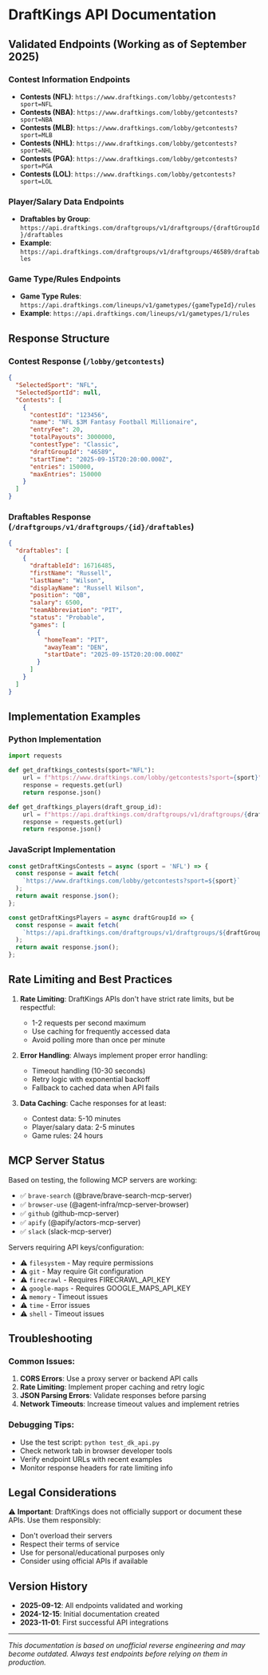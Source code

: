 # DraftKings API Documentation

## Validated Endpoints (Working as of September 2025)

### Contest Information Endpoints

- **Contests (NFL)**: `https://www.draftkings.com/lobby/getcontests?sport=NFL`
- **Contests (NBA)**: `https://www.draftkings.com/lobby/getcontests?sport=NBA`
- **Contests (MLB)**: `https://www.draftkings.com/lobby/getcontests?sport=MLB`
- **Contests (NHL)**: `https://www.draftkings.com/lobby/getcontests?sport=NHL`
- **Contests (PGA)**: `https://www.draftkings.com/lobby/getcontests?sport=PGA`
- **Contests (LOL)**: `https://www.draftkings.com/lobby/getcontests?sport=LOL`

### Player/Salary Data Endpoints

- **Draftables by Group**: `https://api.draftkings.com/draftgroups/v1/draftgroups/{draftGroupId}/draftables`
- **Example**: `https://api.draftkings.com/draftgroups/v1/draftgroups/46589/draftables`

### Game Type/Rules Endpoints

- **Game Type Rules**: `https://api.draftkings.com/lineups/v1/gametypes/{gameTypeId}/rules`
- **Example**: `https://api.draftkings.com/lineups/v1/gametypes/1/rules`

## Response Structure

### Contest Response (`/lobby/getcontests`)

```json
{
  "SelectedSport": "NFL",
  "SelectedSportId": null,
  "Contests": [
    {
      "contestId": "123456",
      "name": "NFL $3M Fantasy Football Millionaire",
      "entryFee": 20,
      "totalPayouts": 3000000,
      "contestType": "Classic",
      "draftGroupId": "46589",
      "startTime": "2025-09-15T20:20:00.000Z",
      "entries": 150000,
      "maxEntries": 150000
    }
  ]
}
```

### Draftables Response (`/draftgroups/v1/draftgroups/{id}/draftables`)

```json
{
  "draftables": [
    {
      "draftableId": 16716485,
      "firstName": "Russell",
      "lastName": "Wilson",
      "displayName": "Russell Wilson",
      "position": "QB",
      "salary": 6500,
      "teamAbbreviation": "PIT",
      "status": "Probable",
      "games": [
        {
          "homeTeam": "PIT",
          "awayTeam": "DEN",
          "startDate": "2025-09-15T20:20:00.000Z"
        }
      ]
    }
  ]
}
```

## Implementation Examples

### Python Implementation

```python
import requests

def get_draftkings_contests(sport="NFL"):
    url = f"https://www.draftkings.com/lobby/getcontests?sport={sport}"
    response = requests.get(url)
    return response.json()

def get_draftkings_players(draft_group_id):
    url = f"https://api.draftkings.com/draftgroups/v1/draftgroups/{draft_group_id}/draftables"
    response = requests.get(url)
    return response.json()
```

### JavaScript Implementation

```javascript
const getDraftKingsContests = async (sport = 'NFL') => {
  const response = await fetch(
    `https://www.draftkings.com/lobby/getcontests?sport=${sport}`
  );
  return await response.json();
};

const getDraftKingsPlayers = async draftGroupId => {
  const response = await fetch(
    `https://api.draftkings.com/draftgroups/v1/draftgroups/${draftGroupId}/draftables`
  );
  return await response.json();
};
```

## Rate Limiting and Best Practices

1. **Rate Limiting**: DraftKings APIs don't have strict rate limits, but be respectful:
   - 1-2 requests per second maximum
   - Use caching for frequently accessed data
   - Avoid polling more than once per minute

2. **Error Handling**: Always implement proper error handling:
   - Timeout handling (10-30 seconds)
   - Retry logic with exponential backoff
   - Fallback to cached data when API fails

3. **Data Caching**: Cache responses for at least:
   - Contest data: 5-10 minutes
   - Player/salary data: 2-5 minutes
   - Game rules: 24 hours

## MCP Server Status

Based on testing, the following MCP servers are working:

- ✅ `brave-search` (@brave/brave-search-mcp-server)
- ✅ `browser-use` (@agent-infra/mcp-server-browser)
- ✅ `github` (github-mcp-server)
- ✅ `apify` (@apify/actors-mcp-server)
- ✅ `slack` (slack-mcp-server)

Servers requiring API keys/configuration:

- ⚠️ `filesystem` - May require permissions
- ⚠️ `git` - May require Git configuration
- ⚠️ `firecrawl` - Requires FIRECRAWL_API_KEY
- ⚠️ `google-maps` - Requires GOOGLE_MAPS_API_KEY
- ⚠️ `memory` - Timeout issues
- ⚠️ `time` - Error issues
- ⚠️ `shell` - Timeout issues

## Troubleshooting

### Common Issues:

1. **CORS Errors**: Use a proxy server or backend API calls
2. **Rate Limiting**: Implement proper caching and retry logic
3. **JSON Parsing Errors**: Validate responses before parsing
4. **Network Timeouts**: Increase timeout values and implement retries

### Debugging Tips:

- Use the test script: `python test_dk_api.py`
- Check network tab in browser developer tools
- Verify endpoint URLs with recent examples
- Monitor response headers for rate limiting info

## Legal Considerations

⚠️ **Important**: DraftKings does not officially support or document these APIs. Use them responsibly:

- Don't overload their servers
- Respect their terms of service
- Use for personal/educational purposes only
- Consider using official APIs if available

## Version History

- **2025-09-12**: All endpoints validated and working
- **2024-12-15**: Initial documentation created
- **2023-11-01**: First successful API integrations

---

_This documentation is based on unofficial reverse engineering and may become outdated. Always test endpoints before relying on them in production._
